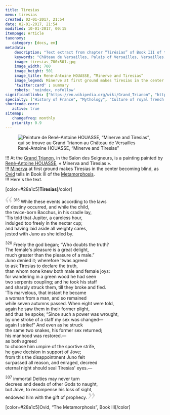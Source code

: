 ```yaml
---
title: Tiresias
menu: tiresias
created: 02-01-2017, 21:54
date: 02-01-2017, 21:54
modified: 10-01-2017, 00:15
itempage: Article
taxonomy:
   category: [docs, en]
metadata:
    description: "Text extract from chapter “Tirésias” of Book III of the « Metamorphosis » of Ovid from which has inspired the painter René-Antoine HOUASSE for the making of his painting “Minerva and Tiresias”"
    keywords: "Château de Versailles, Palais of Versailles, Versailles, Louis the 14th, Louis 14, Louis XIV, Ovid, The Metamorphosis, The Grand Trianon, Grand Trianon, Trianon, Tiresias, Minerva, Minerva and Tiresias, Minerve et Tiresias, René-Antoine HOUASSE"
    image: tiresias_700x501.jpg
    image_width: 700
    image_height: 501
    image_title: René-Antoine HOUASSE, “Minerve and Tiresias”
    image_legend: Minerve at first ground makes Tiresias in the center becoming blind.
    'twitter:card' : summary
    robots: 'noindex, nofollow'
significantlinks: ["https://en.wikipedia.org/wiki/Grand_Trianon", "https://en.wikipedia.org/wiki/Ren%C3%A9-Antoine_Houasse", "https://en.wikipedia.org/wiki/Minerva", "https://en.wikipedia.org/wiki/Tiresias", "https://en.wikipedia.org/wiki/Ovid", "https://en.wikipedia.org/wiki/Metamorphoses"]
specialty: ["History of France", "Mythology", "Culture of royal french court", "Litterature of the Roman Empire", "Roman Imperial Litterature", "French Painting of the Seventeenth century", "French Painting of the 17th century", "French Painting of the XVIIth century", "French Court Painting", "Louis XIV", "Louis 14th", "Louis the 14th", "Palace of Versailles", "Grand Trianon", "René-Antoine HOUASSE", "Tiresias", "Minerva", "Minerve et Tiresias"]
shortcode-core:
   active: true
sitemap:
   changefreq: monthly
   priority: 0.9
---
```

<figure><picture>
<source
sizes="(max-width: 767px) 98vw, (min-width: 959px) 50vw, 86vw"
srcset="
/user/sites/docs/pages/01.reference/02.versailles/03.trianon/02.tiresias/tiresias-280.webp 280w,
/user/sites/docs/pages/01.reference/02.versailles/03.trianon/02.tiresias/tiresias-380.webp 380w,
/user/sites/docs/pages/01.reference/02.versailles/03.trianon/02.tiresias/tiresias-480.webp 480w,
/user/sites/docs/pages/01.reference/02.versailles/03.trianon/02.tiresias/tiresias-640.webp 640w,
/user/sites/docs/pages/01.reference/02.versailles/03.trianon/02.tiresias/tiresias_700x501.webp 700w"
type="image/webp">
<img
sizes="(max-width: 767px) 98vw, (min-width: 959px) 50vw, 86vw"
src="/user/sites/docs/pages/01.reference/02.versailles/03.trianon/02.tiresias/tiresias_700x501.jpg" title="Peinture de René-Antoine HOUASSE, “Minerve and Tiresias”, qui se trouve au Grand Trianon au Château de Versailles" alt="Peinture de René-Antoine HOUASSE, “Minerve and Tiresias”, qui se trouve au Grand Trianon au Château de Versailles" class="class-diane-img"
srcset="
/user/sites/docs/pages/01.reference/02.versailles/03.trianon/02.tiresias/tiresias-280.jpg 280w,
/user/sites/docs/pages/01.reference/02.versailles/03.trianon/02.tiresias/tiresias-380.jpg 380w,
/user/sites/docs/pages/01.reference/02.versailles/03.trianon/02.tiresias/tiresias-480.jpg 480w,
/user/sites/docs/pages/01.reference/02.versailles/03.trianon/02.tiresias/tiresias-640.jpg 640w,
/user/sites/docs/pages/01.reference/02.versailles/03.trianon/02.tiresias/tiresias_700x501.jpg 700w">
</picture><figcaption>René-Antoine HOUASSE, “Minerve and Tiresias”</figcaption></figure>

!!! At the [Grand Trianon][1], in the Salon des Seigneurs, is a painting painted by [René-Antoine HOUASSE][2], « Minerva and Tiresias ».  
!!! [Minerva][3] at first ground makes Tiresias in the center becoming blind, as [Ovid][4] tells in Book III of the [Metamorphosis][5].  
!!! Here's the text.  

[color=#28a1c5]**Tiresias**[/color]  

<span><svg xmlns="http://www.w3.org/2000/svg" version="1" width="22px" height="22px" viewBox="0 0 78 78" fill="lightgrey" opacity="1"><path d="M76.5 9.0009L57.0898 32.605c-.88226 1.10283-.88226 1.54397-.88226 1.76454 0 1.10286 1.76455 3.30857 2.8674 4.632l13.0167 14.99877L61.50123 74.9545 50.4727 59.51456c-2.87047-3.97028-10.80793-15.88413-10.80793-19.19267 0-1.76458.6617-2.4263 6.6171-9.7051C60.8395 12.74754 63.04522 10.98297 70.98575 3.0455L76.5 9.00092zm-38.16172 0L18.9281 32.605c-.88228 1.10283-.88228 1.54397-.88228 1.76454 0 1.10286 1.76457 3.30857 2.86742 4.632L33.92688 54.0003 23.3395 74.9545 12.30793 59.51456C9.44053 55.54428 1.5 43.63043 1.5 40.3219c0-1.76458.6617-2.4263 6.6171-9.7051C22.67475 12.74754 24.88043 10.98297 32.82097 3.0455l5.51732 5.9554z"/></svg></span> 
<sup>316</sup>
While these events according to the laws  
of destiny occurred, and while the child,  
the twice-born Bacchus, in his cradle lay,  
'Tis told that Jupiter, a careless hour,  
indulged too freely in the nectar cup;  
and having laid aside all weighty cares,  
jested with Juno as she idled by.  

<sup>320</sup>
Freely the god began; “Who doubts the truth?  
The female's pleasure is a great delight,  
much greater than the pleasure of a male.”  
Juno denied it; wherefore 'twas agreed  
to ask Tiresias to declare the truth,  
than whom none knew both male and female joys:  
for wandering in a green wood he had seen  
two serpents coupling; and he took his staff  
and sharply struck them, till they broke and fled.  
'Tis marvelous, that instant he became  
a woman from a man, and so remained  
while seven autumns passed. When eight were told,  
again he saw them in their former plight,  
and thus he spoke; “Since such a power was wrought,  
by one stroke of a staff my sex was changed—  
again I strike!” And even as he struck  
the same two snakes, his former sex returned;  
his manhood was restored.—  
as both agreed  
to choose him umpire of the sportive strife,  
he gave decision in support of Jove;  
from this the disappointment Juno felt  
surpassed all reason, and enraged, decreed  
eternal night should seal Tiresias' eyes.—  

<sup>337</sup>
immortal Deities may never turn  
decrees and deeds of other Gods to naught,  
but Jove, to recompense his loss of sight,  
endowed him with the gift of prophecy.
 <span><svg xmlns="http://www.w3.org/2000/svg" version="1" width="22px" height="22px" viewBox="0 0 78 78" fill="lightgrey" opacity="1"><path d="M1.5 68.9991L20.9102 45.395c.88226-1.10283.88226-1.54397.88226-1.76454 0-1.10286-1.76455-3.30857-2.8674-4.632L5.90836 23.9997 16.49877 3.0455 27.5273 18.48544c2.87047 3.97028 10.80793 15.88413 10.80793 19.19267 0 1.76458-.6617 2.4263-6.6171 9.7051C17.1605 65.25246 14.95478 67.01703 7.01425 74.9545L1.5 68.99908zm38.16172 0L59.0719 45.395c.88228-1.10283.88228-1.54397.88228-1.76454 0-1.10286-1.76457-3.30857-2.86742-4.632L44.07312 23.9997 54.6605 3.0455l11.03157 15.43992C68.55947 22.45572 76.5 34.36957 76.5 37.6781c0 1.76458-.6617 2.4263-6.6171 9.7051C55.32526 65.25246 53.11957 67.01703 45.17904 74.9545l-5.51732-5.9554z"/></svg></span>

[color=#28a1c5]Ovid, “The Metamorphosis”, Book III[/color]  

[1]: https://en.wikipedia.org/wiki/Grand_Trianon "https://en.wikipedia.org/wiki/Grand_Trianon"
[2]: https://en.wikipedia.org/wiki/Ren%C3%A9-Antoine_Houasse "https://en.wikipedia.org/wiki/René-Antoine_Houasse"
[3]: https://en.wikipedia.org/wiki/Minerva "https://en.wikipedia.org/wiki/Minerva"
[4]: https://en.wikipedia.org/wiki/Ovid "https://en.wikipedia.org/wiki/Ovid"
[5]: https://en.wikipedia.org/wiki/Metamorphoses "https://en.wikipedia.org/wiki/Metamorphoses"